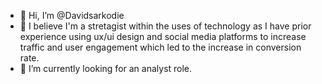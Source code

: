 - 👋 Hi, I’m @Davidsarkodie
- 👀 I believe I'm a stretagist within the uses of technology as I have prior experience using ux/ui design and social media platforms to increase traffic and user engagement which led to the increase in conversion rate.
- 🌱 I’m currently looking for an analyst role.

<!---
Davidsarkodie/Davidsarkodie is a ✨ special ✨ repository because its `README.md` (this file) appears on your GitHub profile.
You can click the Preview link to take a look at your changes.
--->
